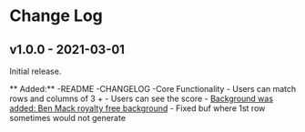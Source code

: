 # Change Log

## v1.0.0 - 2021-03-01

Initial release.

** Added:**
-README
-CHANGELOG
-Core Functionality 
    - Users can match rows and columns of 3 + 
    - Users can see the score 
    - [Background was added: Ben Mack royalty free background](https://www.pexels.com/photo/magnificent-view-of-ocean-beneath-light-pink-sky-5326901/)
    - Fixed buf where 1st row sometimes would not generate